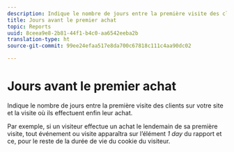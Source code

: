 ```yaml
---
description: Indique le nombre de jours entre la première visite des clients sur votre site et la visite où ils effectuent enfin leur achat.
title: Jours avant le premier achat
topic: Reports
uuid: 8ceea9e8-2b81-44f1-b4c0-aa6542eeba2b
translation-type: ht
source-git-commit: 99ee24efaa517e8da700c67818c111c4aa90dc02

---
```



# Jours avant le premier achat

Indique le nombre de jours entre la première visite des clients sur votre site et la visite où ils effectuent enfin leur achat.

Par exemple, si un visiteur effectue un achat le lendemain de sa première visite, tout événement ou visite apparaîtra sur l’élément *1 day* du rapport et ce, pour le reste de la durée de vie du cookie du visiteur.

